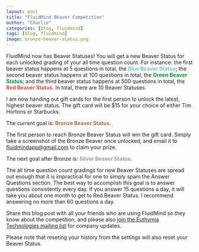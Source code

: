 ```yaml
---
layout: post
title: "FluidMind Beaver Competition"
author: "Charlie"
categories: [blog, fluidmind]
tags: [blog, fluidmind]
image: bronze-beaver-status.png
---
```


FluidMind now has Beaver Statuses! You will get a new Beaver Status for each unlocked grading of your all time question count. For instance: the first beaver status happens at 5 questions in total, the **<span style="color: #7dc0d5;">Blue Beaver Status</span>**; the second beaver status happens at 100 questions in total, the **<span style="color: #009933;">Green Beaver Status</span>**; and the third beaver status happens at 500 questions in total, the **<span style="color: #d94c42;">Red Beaver Status</span>**. In total, there are 10 Beaver Statuses.

I am now handing out gift cards for the first person to unlock the latest, highest beaver status. The gift card will be $15 for your choice of either Tim Hortons or Starbucks.

The current goal is: **<span style="color: #a56e40;">Bronze Beaver Status</span>**.

The first person to reach Bronze Beaver Status will win the gift card. Simply take a screenshot of the Bronze Beaver once unlocked, and email it to [fluidmindapp@gmail.com](mailto:fluidmindapp@gmail.com) to claim your prize.

The next goal after Bronze is: **<span style="color: #a39c8a;">Silver Beaver Status</span>**.

The all time question count gradings for new Beaver Statuses are spread out enough that it is impractical for one to simply spam the Answer Questions section. The best way to accomplish this goal is to answer questions consistently every day. If you answer 15 questions a day, it will take you about one month to get to Red Beaver Status. I recommend answering no more than 60 questions a day.

Share this blog post with all your friends who are using FluidMind so they know about the competition, and please also [join the Euthymia Technologies mailing list](https://docs.google.com/forms/d/e/1FAIpQLSc_UeuhWo5PDJP3sC0wEQucxTSzrpN8GuuRPuxWjNIUD_L_Gg/viewform) for company updates.

Please note that reseting your history from the settings will also reset your Beaver Status.
